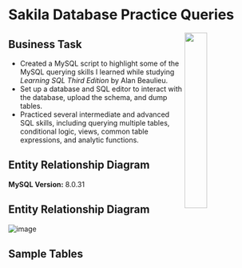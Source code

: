 # Sakila Database Practice Queries
<img src="https://images.unsplash.com/photo-1581905764498-f1b60bae941a?ixlib=rb-4.0.3&ixid=M3wxMjA3fDB8MHxwaG90by1wYWdlfHx8fGVufDB8fHx8fA%3D%3D&auto=format&fit=crop&w=764&q=80"
 width=30% height=30% align=right>

## Business Task
* Created a MySQL script to highlight some of the MySQL querying skills I learned while studying _Learning SQL Third Edition_ by Alan Beaulieu.
* Set up a database and SQL editor to interact with the database, upload the schema, and dump tables.
* Practiced several intermediate and advanced SQL skills, including querying multiple tables, conditional logic, views, common table expressions, and analytic functions.

## Entity Relationship Diagram
**MySQL Version:** 8.0.31

## Entity Relationship Diagram
![image]([https://dbdiagram.io/d/608d07e4b29a09603d12edbd/?utm_source=dbdiagram_embed&utm_medium=bottom_open](https://dev.mysql.com/doc/sakila/en/images/sakila-schema.png)https://dev.mysql.com/doc/sakila/en/images/sakila-schema.png)

## Sample Tables


